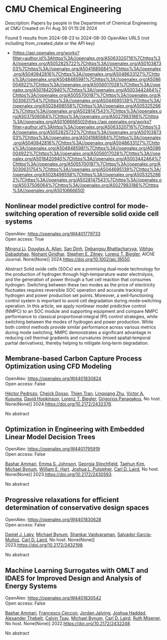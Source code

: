 # CMU Chemical Engineering
Description: Papers by people in the Department of Chemical Engineering at CMU
Created on Fri Aug 30 01:15:28 2024

Found 5 results from 2024-08-23 to 2024-08-30
OpenAlex URLS (not including from_created_date or the API key)
- [https://api.openalex.org/works?filter=author.id%3Ahttps%3A//openalex.org/A5063320716%7Chttps%3A//openalex.org/A5052825722%7Chttps%3A//openalex.org/A5010387303%7Chttps%3A//openalex.org/A5041685684%7Chttps%3A//openalex.org/A5040842816%7Chttps%3A//openalex.org/A5048633127%7Chttps%3A//openalex.org/A5048485981%7Chttps%3A//openalex.org/A5086004922%7Chttps%3A//openalex.org/A5056017028%7Chttps%3A//openalex.org/A5018420940%7Chttps%3A//openalex.org/A5003442464%7Chttps%3A//openalex.org/A5055700187%7Chttps%3A//openalex.org/A5030631754%7Chttps%3A//openalex.org/A5044695139%7Chttps%3A//openalex.org/A5028498558%7Chttps%3A//openalex.org/A5053252662%7Chttps%3A//openalex.org/A5028147543%7Chttps%3A//openalex.org/A5037506064%7Chttps%3A//openalex.org/A5027983186%7Chttps%3A//openalex.org/A5010666650](https://api.openalex.org/works?filter=author.id%3Ahttps%3A//openalex.org/A5063320716%7Chttps%3A//openalex.org/A5052825722%7Chttps%3A//openalex.org/A5010387303%7Chttps%3A//openalex.org/A5041685684%7Chttps%3A//openalex.org/A5040842816%7Chttps%3A//openalex.org/A5048633127%7Chttps%3A//openalex.org/A5048485981%7Chttps%3A//openalex.org/A5086004922%7Chttps%3A//openalex.org/A5056017028%7Chttps%3A//openalex.org/A5018420940%7Chttps%3A//openalex.org/A5003442464%7Chttps%3A//openalex.org/A5055700187%7Chttps%3A//openalex.org/A5030631754%7Chttps%3A//openalex.org/A5044695139%7Chttps%3A//openalex.org/A5028498558%7Chttps%3A//openalex.org/A5053252662%7Chttps%3A//openalex.org/A5028147543%7Chttps%3A//openalex.org/A5037506064%7Chttps%3A//openalex.org/A5027983186%7Chttps%3A//openalex.org/A5010666650)

## Nonlinear model predictive control for mode‐switching operation of reversible solid oxide cell systems   

OpenAlex: https://openalex.org/W4401779733    
Open access: True
    
[Mingrui Li](https://openalex.org/A5100684502), [Douglas A. Allan](https://openalex.org/A5103997831), [San Dinh](https://openalex.org/A5059801671), [Debangsu Bhattacharyya](https://openalex.org/A5037148093), [Vibhav Dabadghao](https://openalex.org/A5038709099), [Nishant Giridhar](https://openalex.org/A5094303018), [Stephen E. Zitney](https://openalex.org/A5087843055), [Lorenz T. Biegler](https://openalex.org/A5052825722), AIChE Journal. None(None)] 2024.https://doi.org/10.1002/aic.18550.
    
Abstract Solid oxide cells (SOCs) are a promising dual‐mode technology for the production of hydrogen through high‐temperature water electrolysis, and the generation of power through a fuel cell reaction that consumes hydrogen. Switching between these two modes as the price of electricity fluctuates requires reversible SOC operation and accurate tracking of hydrogen and power production set points. Moreover, a well‐functioning control system is important to avoid cell degradation during mode‐switching operation. In this article, we apply nonlinear model predictive control (NMPC) to an SOC module and supporting equipment and compare NMPC performance to classical proportional‐integral (PI) control strategies, while switching between the modes of hydrogen and power production. While both control methods provide similar performance across various metrics during mode switching, NMPC demonstrates a significant advantage in reducing cell thermal gradients and curvatures (mixed spatial‐temporal partial derivatives), thereby helping to mitigate long‐term degradation.    

    

## Membrane-based Carbon Capture Process Optimization using CFD Modeling   

OpenAlex: https://openalex.org/W4401830824    
Open access: False
    
[Héctor Pedrozo](https://openalex.org/A5079899169), [Cheick Dosso](https://openalex.org/A5093713938), [Thien Tran](https://openalex.org/A5037749425), [Lingxiang Zhu](https://openalex.org/A5002137675), [Victor A. Kusuma](https://openalex.org/A5041659494), [David Hopkinson](https://openalex.org/A5101028600), [Lorenz T. Biegler](https://openalex.org/A5052825722), [Grigorios Panagakos](https://openalex.org/A5028498558), No host. None(None)] 2024.https://doi.org/10.2172/2432376.
    
No abstract    

    

## Optimization in Engineering with Embedded Linear Model Decision Trees   

OpenAlex: https://openalex.org/W4401795919    
Open access: False
    
[Bashar Ammari](https://openalex.org/A5092486945), [Emma S. Johnson](https://openalex.org/A5026170862), [Georgia Stinchfield](https://openalex.org/A5007541692), [Taehun Kim](https://openalex.org/A5100387012), [Michael Bynum](https://openalex.org/A5031357535), [William E. Hart](https://openalex.org/A5102842741), [Joshua L. Pulsipher](https://openalex.org/A5036452308), [Carl D. Laird](https://openalex.org/A5030631754), No host. None(None)] 2023.https://doi.org/10.2172/2430593.
    
No abstract    

    

## Progressive relaxations for efficient determination of conservative design spaces   

OpenAlex: https://openalex.org/W4401830628    
Open access: False
    
[Daniel J. Laky](https://openalex.org/A5068550448), [Michael Bynum](https://openalex.org/A5031357535), [Shankar Vaidyaraman](https://openalex.org/A5004225517), [Salvador García‐Muñoz](https://openalex.org/A5060552015), [Carl D. Laird](https://openalex.org/A5030631754), No host. None(None)] 2023.https://doi.org/10.2172/2432198.
    
No abstract    

    

## Machine Learning Surrogates with OMLT and IDAES for Improved Design and Analysis of Energy Systems   

OpenAlex: https://openalex.org/W4401830542    
Open access: False
    
[Bashar Ammari](https://openalex.org/A5092486945), [Francesco Ceccon](https://openalex.org/A5055930983), [Jordan Jalving](https://openalex.org/A5029553393), [Joshua Haddad](https://openalex.org/A5063923752), [Alexander Thebelt](https://openalex.org/A5030898113), [Calvin Tsay](https://openalex.org/A5068409517), [Michael Bynum](https://openalex.org/A5031357535), [Carl D. Laird](https://openalex.org/A5030631754), [Ruth Misener](https://openalex.org/A5054244566), No host. None(None)] 2022.https://doi.org/10.2172/2432248.
    
No abstract    

    
